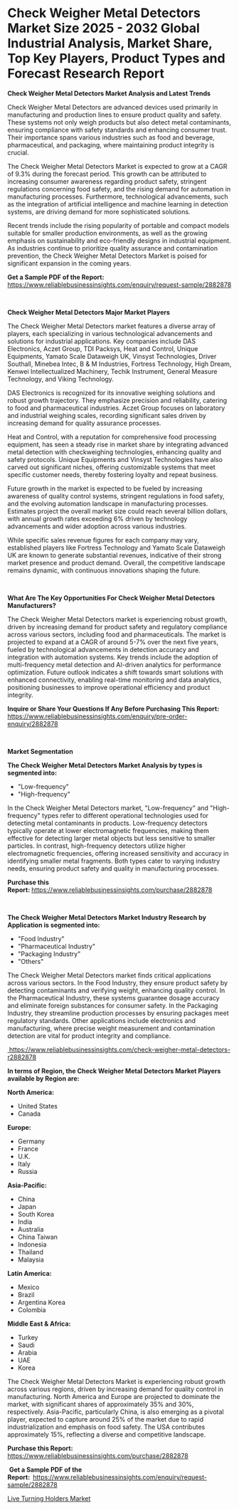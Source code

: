 <p><h1>Check Weigher Metal Detectors Market Size 2025 - 2032 Global Industrial Analysis, Market Share, Top Key Players, Product Types and Forecast Research Report</h1></p><p><strong>Check Weigher Metal Detectors Market Analysis and Latest Trends</strong></p>
<p><p>Check Weigher Metal Detectors are advanced devices used primarily in manufacturing and production lines to ensure product quality and safety. These systems not only weigh products but also detect metal contaminants, ensuring compliance with safety standards and enhancing consumer trust. Their importance spans various industries such as food and beverage, pharmaceutical, and packaging, where maintaining product integrity is crucial.</p><p>The Check Weigher Metal Detectors Market is expected to grow at a CAGR of 9.3% during the forecast period. This growth can be attributed to increasing consumer awareness regarding product safety, stringent regulations concerning food safety, and the rising demand for automation in manufacturing processes. Furthermore, technological advancements, such as the integration of artificial intelligence and machine learning in detection systems, are driving demand for more sophisticated solutions.</p><p>Recent trends include the rising popularity of portable and compact models suitable for smaller production environments, as well as the growing emphasis on sustainability and eco-friendly designs in industrial equipment. As industries continue to prioritize quality assurance and contamination prevention, the Check Weigher Metal Detectors Market is poised for significant expansion in the coming years.</p></p>
<p><strong>Get a Sample PDF of the Report:&nbsp;</strong> <a href="https://www.reliablebusinessinsights.com/enquiry/request-sample/2882878?utm_campaign=3062&utm_medium=2&utm_source=Github&utm_content=ia&utm_term=13032025&utm_id=check-weigher-metal-detectors">https://www.reliablebusinessinsights.com/enquiry/request-sample/2882878</a></p>
<p>&nbsp;</p>
<p><strong>Check Weigher Metal Detectors Major Market Players</strong></p>
<p><p>The Check Weigher Metal Detectors market features a diverse array of players, each specializing in various technological advancements and solutions for industrial applications. Key companies include DAS Electronics, Aczet Group, TDI Packsys, Heat and Control, Unique Equipments, Yamato Scale Dataweigh UK, Vinsyst Technologies, Driver Southall, Minebea Intec, B & M Industries, Fortress Technology, High Dream, Kenwei Intellectualized Machinery, Techik Instrument, General Measure Technology, and Viking Technology.</p><p>DAS Electronics is recognized for its innovative weighing solutions and robust growth trajectory. They emphasize precision and reliability, catering to food and pharmaceutical industries. Aczet Group focuses on laboratory and industrial weighing scales, recording significant sales driven by increasing demand for quality assurance processes.</p><p>Heat and Control, with a reputation for comprehensive food processing equipment, has seen a steady rise in market share by integrating advanced metal detection with checkweighing technologies, enhancing quality and safety protocols. Unique Equipments and Vinsyst Technologies have also carved out significant niches, offering customizable systems that meet specific customer needs, thereby fostering loyalty and repeat business.</p><p>Future growth in the market is expected to be fueled by increasing awareness of quality control systems, stringent regulations in food safety, and the evolving automation landscape in manufacturing processes. Estimates project the overall market size could reach several billion dollars, with annual growth rates exceeding 6% driven by technology advancements and wider adoption across various industries.</p><p>While specific sales revenue figures for each company may vary, established players like Fortress Technology and Yamato Scale Dataweigh UK are known to generate substantial revenues, indicative of their strong market presence and product demand. Overall, the competitive landscape remains dynamic, with continuous innovations shaping the future.</p></p>
<p>&nbsp;</p>
<p><strong>What Are The Key Opportunities For Check Weigher Metal Detectors Manufacturers?</strong></p>
<p><p>The Check Weigher Metal Detectors market is experiencing robust growth, driven by increasing demand for product safety and regulatory compliance across various sectors, including food and pharmaceuticals. The market is projected to expand at a CAGR of around 5-7% over the next five years, fueled by technological advancements in detection accuracy and integration with automation systems. Key trends include the adoption of multi-frequency metal detection and AI-driven analytics for performance optimization. Future outlook indicates a shift towards smart solutions with enhanced connectivity, enabling real-time monitoring and data analytics, positioning businesses to improve operational efficiency and product integrity.</p></p>
<p><strong>Inquire or Share Your Questions If Any Before Purchasing This Report:</strong> <a href="https://www.reliablebusinessinsights.com/enquiry/pre-order-enquiry/2882878?utm_campaign=3062&utm_medium=2&utm_source=Github&utm_content=ia&utm_term=13032025&utm_id=check-weigher-metal-detectors">https://www.reliablebusinessinsights.com/enquiry/pre-order-enquiry/2882878</a></p>
<p>&nbsp;</p>
<p><strong>Market Segmentation</strong></p>
<p><strong>The Check Weigher Metal Detectors Market Analysis by types is segmented into:</strong></p>
<p><ul><li>"Low-frequency"</li><li>"High-frequency"</li></ul></p>
<p><p>In the Check Weigher Metal Detectors market, "Low-frequency" and "High-frequency" types refer to different operational technologies used for detecting metal contaminants in products. Low-frequency detectors typically operate at lower electromagnetic frequencies, making them effective for detecting larger metal objects but less sensitive to smaller particles. In contrast, high-frequency detectors utilize higher electromagnetic frequencies, offering increased sensitivity and accuracy in identifying smaller metal fragments. Both types cater to varying industry needs, ensuring product safety and quality in manufacturing processes.</p></p>
<p><strong>Purchase this Report:&nbsp;</strong><a href="https://www.reliablebusinessinsights.com/purchase/2882878?utm_campaign=3062&utm_medium=2&utm_source=Github&utm_content=ia&utm_term=13032025&utm_id=check-weigher-metal-detectors">https://www.reliablebusinessinsights.com/purchase/2882878</a></p>
<p>&nbsp;</p>
<p><strong>The Check Weigher Metal Detectors Market Industry Research by Application is segmented into:</strong></p>
<p><ul><li>"Food Industry"</li><li>"Pharmaceutical Industry"</li><li>"Packaging Industry"</li><li>"Others"</li></ul></p>
<p><p>The Check Weigher Metal Detectors market finds critical applications across various sectors. In the Food Industry, they ensure product safety by detecting contaminants and verifying weight, enhancing quality control. In the Pharmaceutical Industry, these systems guarantee dosage accuracy and eliminate foreign substances for consumer safety. In the Packaging Industry, they streamline production processes by ensuring packages meet regulatory standards. Other applications include electronics and manufacturing, where precise weight measurement and contamination detection are vital for product integrity and compliance.</p></p>
<p><a href="https://www.reliablebusinessinsights.com/check-weigher-metal-detectors-r2882878?utm_campaign=3062&utm_medium=2&utm_source=Github&utm_content=ia&utm_term=13032025&utm_id=check-weigher-metal-detectors">&nbsp;https://www.reliablebusinessinsights.com/check-weigher-metal-detectors-r2882878</a></p>
<p><strong>In terms of Region, the Check Weigher Metal Detectors Market Players available by Region are:</strong></p>
<p>
    <p> <strong> North America: </strong>
        <ul>
            <li>United States</li>
            <li>Canada</li>
        </ul>
        </p> 
    <p> <strong> Europe: </strong>
        <ul>
            <li>Germany</li>
            <li>France</li>
            <li>U.K.</li>
            <li>Italy</li>
            <li>Russia</li>
        </ul>
        </p> 
    <p> <strong> Asia-Pacific: </strong>
        <ul>
            <li>China</li>
            <li>Japan</li>
            <li>South Korea</li>
            <li>India</li>
            <li>Australia</li>
            <li>China Taiwan</li>
            <li>Indonesia</li>
            <li>Thailand</li>
            <li>Malaysia</li>
        </ul>
        </p> 
    <p> <strong> Latin America: </strong>
        <ul>
            <li>Mexico</li>
            <li>Brazil</li>
            <li>Argentina Korea</li>
            <li>Colombia</li>
        </ul>
        </p> 
    <p> <strong> Middle East & Africa: </strong>
        <ul>
            <li>Turkey</li>
            <li>Saudi</li>
            <li>Arabia</li>
            <li>UAE</li>
            <li>Korea</li>
        </ul>
    </p>
    </p>
<p><p>The Check Weigher Metal Detectors Market is experiencing robust growth across various regions, driven by increasing demand for quality control in manufacturing. North America and Europe are projected to dominate the market, with significant shares of approximately 35% and 30%, respectively. Asia-Pacific, particularly China, is also emerging as a pivotal player, expected to capture around 25% of the market due to rapid industrialization and emphasis on food safety. The USA contributes approximately 15%, reflecting a diverse and competitive landscape.</p></p>
<p><strong>Purchase this Report: </strong><a href="https://www.reliablebusinessinsights.com/purchase/2882878?utm_campaign=3062&utm_medium=2&utm_source=Github&utm_content=ia&utm_term=13032025&utm_id=check-weigher-metal-detectors">https://www.reliablebusinessinsights.com/purchase/2882878</a></p>
<p>&nbsp;<strong>Get a Sample PDF of the Report:&nbsp;&nbsp;</strong><a href="https://www.reliablebusinessinsights.com/enquiry/request-sample/2882878?utm_campaign=3062&utm_medium=2&utm_source=Github&utm_content=ia&utm_term=13032025&utm_id=check-weigher-metal-detectors">https://www.reliablebusinessinsights.com/enquiry/request-sample/2882878</a></p>
<p><strong></strong></p>
<p><p><a href="https://github.com/kaloyhboosh/Market-Research-Report-List-1/blob/main/live-turning-holders-market.md?utm_campaign=3062&utm_medium=2&utm_source=Github&utm_content=ia&utm_term=13032025&utm_id=check-weigher-metal-detectors">Live Turning Holders Market</a></p></p>